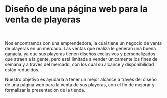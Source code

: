 # **Diseño de una página web para la venta de playeras**

<br>

Nos encontramos con una emprendedora, la cual tiene un negocio de venta de playeras en un mercado. Las ventas que realiza le generan una buena ganacia, ya que sus playeras tienen diseños exclusivos y personalizados que atraen a la gente, pero está limitada a vender únicamente los fines de semana y a través del mercado, con los cual su alcance y disponibilidad están reducidos. 

Nuestro objetivo es ayudarla a tener un mejor alcance a través del diseño de una página web para la venta de sus playeras, con el fin de mejorar y formalizar la presentación de la tienda.
